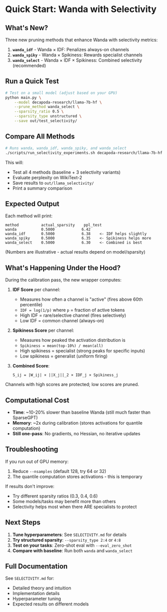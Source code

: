 # Quick Start: Wanda with Selectivity

## What's New?

Three new pruning methods that enhance Wanda with selectivity metrics:

1. **`wanda_idf`** - Wanda × IDF: Penalizes always-on channels
2. **`wanda_spiky`** - Wanda × Spikiness: Rewards specialist channels  
3. **`wanda_select`** - Wanda × IDF × Spikiness: Combined selectivity (recommended)

## Run a Quick Test

```bash
# Test on a small model (adjust based on your GPU)
python main.py \
    --model decapoda-research/llama-7b-hf \
    --prune_method wanda_select \
    --sparsity_ratio 0.5 \
    --sparsity_type unstructured \
    --save out/test_selectivity/
```

## Compare All Methods

```bash
# Runs wanda, wanda_idf, wanda_spiky, and wanda_select
./scripts/run_selectivity_experiments.sh decapoda-research/llama-7b-hf 0.5
```

This will:
- Test all 4 methods (baseline + 3 selectivity variants)
- Evaluate perplexity on WikiText-2
- Save results to `out/llama_selectivity/`
- Print a summary comparison

## Expected Output

Each method will print:
```
method          actual_sparsity    ppl_test
wanda           0.5000            6.42
wanda_idf       0.5000            6.38    <- IDF helps slightly
wanda_spiky     0.5000            6.35    <- Spikiness helps more
wanda_select    0.5000            6.30    <- Combined is best
```

(Numbers are illustrative - actual results depend on model/sparsity)

## What's Happening Under the Hood?

During the calibration pass, the new wrapper computes:

1. **IDF Score** per channel:
   - Measures how often a channel is "active" (fires above 60th percentile)
   - `IDF = log(1/p)` where `p` = fraction of active tokens
   - High IDF = rare/selective channel (fires selectively)
   - Low IDF = common channel (always-on)

2. **Spikiness Score** per channel:
   - Measures how peaked the activation distribution is
   - `Spikiness = mean(top-10%) / mean(all)`
   - High spikiness = specialist (strong peaks for specific inputs)
   - Low spikiness = generalist (uniform firing)

3. **Combined Score**:
   ```
   S_ij = |W_ij| × ||X_j||_2 × IDF_j × Spikiness_j
   ```

Channels with high scores are protected; low scores are pruned.

## Computational Cost

- **Time**: ~10-20% slower than baseline Wanda (still much faster than SparseGPT)
- **Memory**: ~2x during calibration (stores activations for quantile computation)
- **Still one-pass**: No gradients, no Hessian, no iterative updates

## Troubleshooting

If you run out of GPU memory:
1. Reduce `--nsamples` (default 128, try 64 or 32)
2. The quantile computation stores activations - this is temporary

If results don't improve:
- Try different sparsity ratios (0.3, 0.4, 0.6)
- Some models/tasks may benefit more than others
- Selectivity helps most when there ARE specialists to protect

## Next Steps

1. **Tune hyperparameters**: See `SELECTIVITY.md` for details
2. **Try structured sparsity**: `--sparsity_type 2:4` or `4:8`
3. **Test on your tasks**: Zero-shot eval with `--eval_zero_shot`
4. **Compare with baseline**: Run both `wanda` and `wanda_select`

## Full Documentation

See `SELECTIVITY.md` for:
- Detailed theory and intuition
- Implementation details
- Hyperparameter tuning
- Expected results on different models

